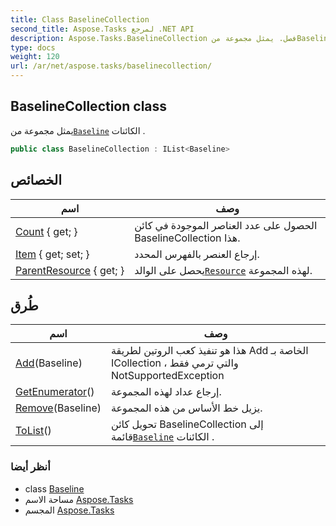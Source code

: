 ```yaml
---
title: Class BaselineCollection
second_title: Aspose.Tasks لمرجع .NET API
description: Aspose.Tasks.BaselineCollection فصل. يمثل مجموعة منBaseline الكائنات .
type: docs
weight: 120
url: /ar/net/aspose.tasks/baselinecollection/
---
```

## BaselineCollection class

يمثل مجموعة من[`Baseline`](../baseline/) الكائنات .

```csharp
public class BaselineCollection : IList<Baseline>
```

## الخصائص

| اسم | وصف |
| --- | --- |
| [Count](../../aspose.tasks/baselinecollection/count/) { get; } | الحصول على عدد العناصر الموجودة في كائن BaselineCollection هذا. |
| [Item](../../aspose.tasks/baselinecollection/item/) { get; set; } | إرجاع العنصر بالفهرس المحدد. |
| [ParentResource](../../aspose.tasks/baselinecollection/parentresource/) { get; } | يحصل على الوالد[`Resource`](../resource/) لهذه المجموعة. |

## طُرق

| اسم | وصف |
| --- | --- |
| [Add](../../aspose.tasks/baselinecollection/add/)(Baseline) | هذا هو تنفيذ كعب الروتين لطريقة Add الخاصة بـ ICollection ، والتي ترمي فقط NotSupportedException |
| [GetEnumerator](../../aspose.tasks/baselinecollection/getenumerator/)() | إرجاع عداد لهذه المجموعة. |
| [Remove](../../aspose.tasks/baselinecollection/remove/)(Baseline) | يزيل خط الأساس من هذه المجموعة. |
| [ToList](../../aspose.tasks/baselinecollection/tolist/)() | تحويل كائن BaselineCollection إلى قائمة[`Baseline`](../baseline/) الكائنات . |

### أنظر أيضا

* class [Baseline](../baseline/)
* مساحة الاسم [Aspose.Tasks](../../aspose.tasks/)
* المجسم [Aspose.Tasks](../../)


